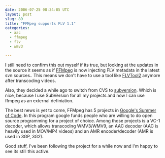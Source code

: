 ```yaml
---
date: 2006-07-25 08:34:05 UTC
layout: post
slug: 89
title: "FFMpeg supports FLV 1.1"
categories:
  - aac
  - ffmpeg
  - flv
  - wmv3

---
```

<p>I still need to confirm this out myself if its true, but looking at the updates in the source it seems as if <a href="http://ffmpeg.mplayerhq.hu/FFMpeg">FFMpeg</a> is now injecting FLV metadata in the latest svn sources.. This means we don't have to use a tool like <a href="http://rubyforge.org/projects/flvtool2/">FLVTool2</a> anymore after transcoding videos.
</p>

<p>Also, they decided a while ago to switch from CVS to <a href="http://subversion.tigris.org/">subversion</a>.  Which is nice, because I use SubVersion for all my projects and now I can use ffmpeg as an external definiation.</p>

<p>The best news is yet to come, FFMpeg has 5 projects in <a href="http://code.google.com/soc/ffmpeg/about.html">Google's Summer of Code</a>. In this program google funds people who are willing to do open source programming for a project of choice. Among those projects is a VC-1 decoder, which allows transcoding WMV3/WMV9, an AAC decoder (AAC is heavily used in MOV/MP4 videos) and an AMR encoder/decoder (AMR is used in 3GP, 3G2).</p>

<p>Good stuff, I've been following the project for a while now and I'm happy to see its still this active.</p>